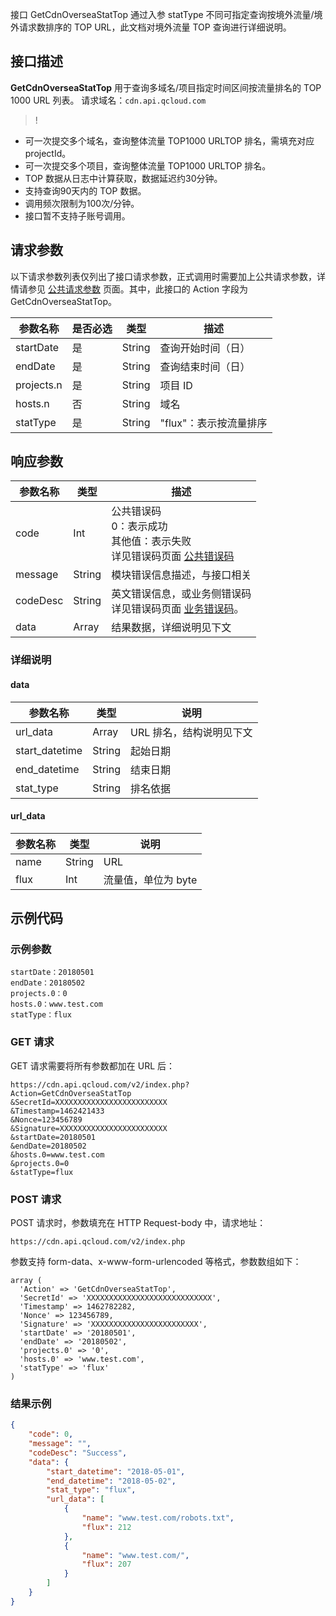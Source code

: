 接口 GetCdnOverseaStatTop 通过入参 statType 不同可指定查询按境外流量/境外请求数排序的 TOP URL，此文档对境外流量 TOP 查询进行详细说明。

## 接口描述
**GetCdnOverseaStatTop** 用于查询多域名/项目指定时间区间按流量排名的 TOP 1000 URL 列表。
请求域名：`cdn.api.qcloud.com`

>!
-  可一次提交多个域名，查询整体流量 TOP1000 URLTOP 排名，需填充对应 projectId。
- 可一次提交多个项目，查询整体流量 TOP1000 URLTOP 排名。
- TOP 数据从日志中计算获取，数据延迟约30分钟。
- 支持查询90天内的 TOP 数据。
- 调用频次限制为100次/分钟。
- 接口暂不支持子账号调用。

## 请求参数
以下请求参数列表仅列出了接口请求参数，正式调用时需要加上公共请求参数，详情请参见 [公共请求参数](https://cloud.tencent.com/doc/api/231/4473) 页面。其中，此接口的 Action 字段为 GetCdnOverseaStatTop。

| 参数名称       | 是否必选 | 类型     | 描述             |
| ---------- | ---- | ------ | -------------- |
| startDate  | 是    | String | 查询开始时间（日）      |
| endDate    | 是    | String | 查询结束时间（日）      |
| projects.n | 是    | String | 项目 ID           |
| hosts.n    | 否    | String | 域名             |
| statType   | 是    | String | "flux"：表示按流量排序 |


## 响应参数

| 参数名称     | 类型     | 描述                                       |
| -------- | ------ | ---------------------------------------- |
| code     | Int    | 公共错误码<br/>0：表示成功<br/>其他值：表示失败<br/>详见错误码页面 [公共错误码](https://cloud.tencent.com/doc/api/231/5078#1.-.E5.85.AC.E5.85.B1.E9.94.99.E8.AF.AF.E7.A0.81) |
| message  | String | 模块错误信息描述，与接口相关                          |
| codeDesc | String | 英文错误信息，或业务侧错误码<br/>详见错误码页面 [业务错误码](https://cloud.tencent.com/document/product/228/5078#2.-.E6.A8.A1.E5.9D.97.E9.94.99.E8.AF.AF.E7.A0.81)。 |
| data     | Array  | 结果数据，详细说明见下文                             |

### 详细说明
#### data

| 参数名称             | 类型     | 说明            |
| -------------- | ------ | ------------- |
| url_data       | Array  | URL 排名，结构说明见下文 |
| start_datetime | String | 起始日期          |
| end_datetime   | String | 结束日期          |
| stat_type      | String | 排名依据          |

#### url_data

| 参数名称    | 类型     | 说明           |
| ----- | ------ | ------------ |
| name  | String | URL          |
| flux | Int    | 流量值，单位为 byte |

## 示例代码
### 示例参数

```
startDate：20180501
endDate：20180502
projects.0：0
hosts.0：www.test.com
statType：flux
```

### GET 请求
GET 请求需要将所有参数都加在 URL 后：

```
https://cdn.api.qcloud.com/v2/index.php?
Action=GetCdnOverseaStatTop
&SecretId=XXXXXXXXXXXXXXXXXXXXXXXXX
&Timestamp=1462421433
&Nonce=123456789
&Signature=XXXXXXXXXXXXXXXXXXXXXXXX
&startDate=20180501
&endDate=20180502
&hosts.0=www.test.com
&projects.0=0
&statType=flux
```

### POST 请求
POST 请求时，参数填充在 HTTP Request-body 中，请求地址：

```
https://cdn.api.qcloud.com/v2/index.php
```

参数支持 form-data、x-www-form-urlencoded 等格式，参数数组如下：

```
array (
  'Action' => 'GetCdnOverseaStatTop',
  'SecretId' => 'XXXXXXXXXXXXXXXXXXXXXXXXXXXX',
  'Timestamp' => 1462782282,
  'Nonce' => 123456789,
  'Signature' => 'XXXXXXXXXXXXXXXXXXXXXXXX',
  'startDate' => '20180501',
  'endDate' => '20180502',
  'projects.0' => '0',
  'hosts.0' => 'www.test.com',
  'statType' => 'flux'
)
```

### 结果示例

```json
{
    "code": 0,
    "message": "",
    "codeDesc": "Success",
    "data": {
        "start_datetime": "2018-05-01",
        "end_datetime": "2018-05-02",
        "stat_type": "flux",
        "url_data": [
            {
                "name": "www.test.com/robots.txt",
                "flux": 212
            },
            {
                "name": "www.test.com/",
                "flux": 207
            }
        ]
    }
}
```

